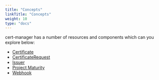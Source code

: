 ```yaml
---
title: "Concepts"
linkTitle: "Concepts"
weight: 10
type: "docs"
---
```


cert-manager has a number of resources and components which can you explore
below:

- [Certificate](./certificate.md)
- [CertificateRequest](./certificaterequest.md)
- [Issuer](./issuer.md)
- [Project Maturity](./project-maturity.md)
- [Webhook](./webhook.md)
